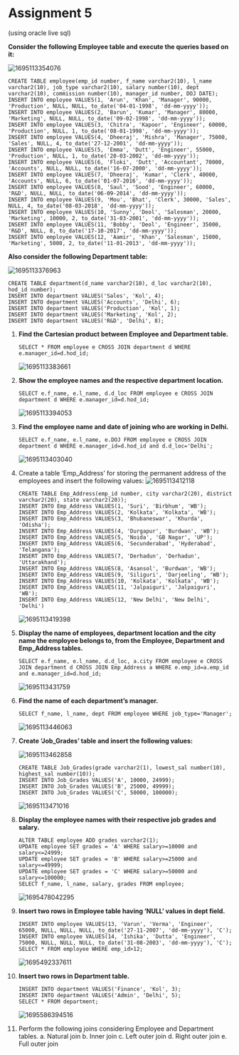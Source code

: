 # Assignment 5

(using oracle live sql)

**Consider the following Employee table and execute the queries based on it:**

![1695113354076](image/assignment5/1695113354076.png)

```
CREATE TABLE employee(emp_id number, f_name varchar2(10), l_name varchar2(10), job_type varchar2(10), salary number(10), dept varchar2(10), commission number(10), manager_id number, DOJ DATE);
INSERT INTO employee VALUES(1, 'Arun', 'Khan', 'Manager', 90000, 'Production', NULL, NULL, to_date('04-01-1998', 'dd-mm-yyyy'));
INSERT INTO employee VALUES(2, 'Barun', 'Kumar', 'Manager', 80000, 'Marketing', NULL, NULL, to_date('09-02-1998', 'dd-mm-yyyy'));
INSERT INTO employee VALUES(3, 'Chitra', 'Kapoor', 'Engineer', 60000, 'Production', NULL, 1, to_date('08-01-1998', 'dd-mm-yyyy'));
INSERT INTO employee VALUES(4, 'Dheeraj', 'Mishra', 'Manager', 75000, 'Sales', NULL, 4, to_date('27-12-2001', 'dd-mm-yyyy'));
INSERT INTO employee VALUES(5, 'Emma', 'Dutt', 'Engineer', 55000, 'Production', NULL, 1, to_date('20-03-2002', 'dd-mm-yyyy'));
INSERT INTO employee VALUES(6, 'Floki', 'Dutt', 'Accountant', 70000, 'Accounts', NULL, NULL, to_date('16-07-2000', 'dd-mm-yyyy'));
INSERT INTO employee VALUES(7, 'Dheeraj', 'Kumar', 'Clerk', 40000, 'Accounts', NULL, 6, to_date('01-07-2016', 'dd-mm-yyyy'));
INSERT INTO employee VALUES(8, 'Saul', 'Sood', 'Engineer', 60000, 'R&D', NULL, NULL, to_date('06-09-2014', 'dd-mm-yyyy'));
INSERT INTO employee VALUES(9, 'Mou', 'Bhat', 'Clerk', 30000, 'Sales', NULL, 4, to_date('08-03-2018', 'dd-mm-yyyy'));
INSERT INTO employee VALUES(10, 'Sunny', 'Deol', 'Salesman', 20000, 'Marketing', 10000, 2, to_date('31-03-2001', 'dd-mm-yyyy'));
INSERT INTO employee VALUES(11, 'Bobby', 'Deol', 'Engineer', 35000, 'R&D', NULL, 8, to_date('17-10-2017', 'dd-mm-yyyy'));
INSERT INTO employee VALUES(12, 'Aamir', 'Khan', 'Salesman', 15000, 'Marketing', 5000, 2, to_date('11-01-2013', 'dd-mm-yyyy'));
```

**Also consider the following Department table:**

![1695113376963](image/assignment5/1695113376963.png)

```
CREATE TABLE department(d_name varchar2(10), d_loc varchar2(10), hod_id number);
INSERT INTO department VALUES('Sales', 'Kol', 4);
INSERT INTO department VALUES('Accounts', 'Delhi', 6);
INSERT INTO department VALUES('Production', 'Kol', 1);
INSERT INTO department VALUES('Marketing', 'Kol', 2);
INSERT INTO department VALUES('R&D', 'Delhi', 8);
```

1. **Find the Cartesian product between Employee and Department table.**

   ```
   SELECT * FROM employee e CROSS JOIN department d WHERE e.manager_id=d.hod_id;
   ```
   ![1695113383661](image/assignment5/1695113383661.png)
2. **Show the employee names and the respective department location.**

   ```
   SELECT e.f_name, e.l_name, d.d_loc FROM employee e CROSS JOIN department d WHERE e.manager_id=d.hod_id;
   ```
   ![1695113394053](image/assignment5/1695113394053.png)
3. **Find the employee name and date of joining who are working in Delhi.**

   ```
   SELECT e.f_name, e.l_name, e.DOJ FROM employee e CROSS JOIN department d WHERE e.manager_id=d.hod_id and d.d_loc='Delhi';
   ```
   ![1695113403040](image/assignment5/1695113403040.png)
4. Create a table ‘Emp_Address’ for storing the permanent address of the employees and insert the following values:
   ![1695113412118](image/assignment5/1695113412118.png)

   ```
   CREATE TABLE Emp_Address(emp_id number, city varchar2(20), district varchar2(20), state varchar2(20));
   INSERT INTO Emp_Address VALUES(1, 'Suri', 'Birbhum', 'WB');
   INSERT INTO Emp_Address VALUES(2, 'Kolkata', 'Kolkata', 'WB');
   INSERT INTO Emp_Address VALUES(3, 'Bhubaneswar', 'Khurda', 'Odisha');
   INSERT INTO Emp_Address VALUES(4, 'Durgapur', 'Burdwan', 'WB');
   INSERT INTO Emp_Address VALUES(5, 'Noida', 'GB Nagar', 'UP');
   INSERT INTO Emp_Address VALUES(6, 'Secunderabad', 'Hyderabad', 'Telangana');
   INSERT INTO Emp_Address VALUES(7, 'Derhadun', 'Derhadun', 'Uttarakhand');
   INSERT INTO Emp_Address VALUES(8, 'Asansol', 'Burdwan', 'WB');
   INSERT INTO Emp_Address VALUES(9, 'Siliguri', 'Darjeeling', 'WB');
   INSERT INTO Emp_Address VALUES(10, 'Kolkata', 'Kolkata', 'WB');
   INSERT INTO Emp_Address VALUES(11, 'Jalpaiguri', 'Jalpaiguri', 'WB');
   INSERT INTO Emp_Address VALUES(12, 'New Delhi', 'New Delhi', 'Delhi')
   ```
   ![1695113419398](image/assignment5/1695113419398.png)
5. **Display the name of employees, department location and the city name the employee belongs to, from the Employee, Department and Emp_Address tables.**

   ```
   SELECT e.f_name, e.l_name, d.d_loc, a.city FROM employee e CROSS JOIN department d CROSS JOIN Emp_Address a WHERE e.emp_id=a.emp_id and e.manager_id=d.hod_id;
   ```
   ![1695113431759](image/assignment5/1695113431759.png)
6. **Find the name of each department’s manager.**

   ```
   SELECT f_name, l_name, dept FROM employee WHERE job_type='Manager';
   ```
   ![1695113446063](image/assignment5/1695113446063.png)
7. **Create ‘Job_Grades’ table and insert the following values:**

   ![1695113462858](image/assignment5/1695113462858.png)

   ```
   CREATE TABLE Job_Grades(grade varchar2(1), lowest_sal number(10), highest_sal number(10));
   INSERT INTO Job_Grades VALUES('A', 10000, 24999);
   INSERT INTO Job_Grades VALUES('B', 25000, 49999);
   INSERT INTO Job_Grades VALUES('C', 50000, 100000);
   ```
   ![1695113471016](image/assignment5/1695113471016.png)
8. **Display the employee names with their respective job grades and salary.**

   ```
   ALTER TABLE employee ADD grades varchar2(1);
   UPDATE employee SET grades = 'A' WHERE salary>=10000 and salary<=24999;
   UPDATE employee SET grades = 'B' WHERE salary>=25000 and salary<=49999;
   UPDATE employee SET grades = 'C' WHERE salary>=50000 and salary<=100000;
   SELECT f_name, l_name, salary, grades FROM employee;
   ```
   ![1695478042295](image/assignment5/1695478042295.png)
9. **Insert two rows in Employee table having ‘NULL’ values in dept field.**

   ```
   INSERT INTO employee VALUES(13, 'Varun', 'Verma', 'Engineer', 65000, NULL, NULL, NULL, to_date('27-11-2007', 'dd-mm-yyyy'), 'C');
   INSERT INTO employee VALUES(14, 'Ishika', 'Dutta', 'Engineer', 75000, NULL, NULL, NULL, to_date('31-08-2003', 'dd-mm-yyyy'), 'C');
   SELECT * FROM employee WHERE emp_id>12;
   ```
   ![1695492337611](image/assignment5/1695492337611.png)
10. **Insert two rows in Department table.**

    ```
    INSERT INTO department VALUES('Finance', 'Kol', 3);
    INSERT INTO department VALUES('Admin', 'Delhi', 5);
    SELECT * FROM department;
    ```
    ![1695586394516](image/assignment5/1695586394516.png)
11. Perform the following joins considering Employee and Department tables.
    a. Natural join
    b. Inner join
    c. Left outer join
    d. Right outer join
    e. Full outer join
